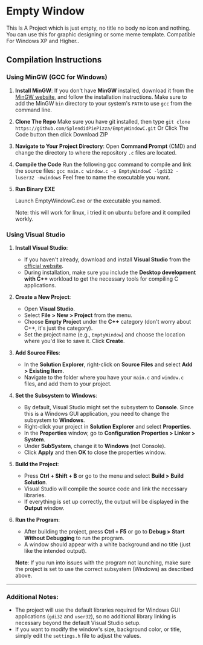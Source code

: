 # Empty Window

This Is A Project which is just empty, no title no body no icon and nothing. You can use this for graphic designing or some meme template. Compatible For Windows XP and Higher..

## Compilation Instructions

### Using MinGW (GCC for Windows)

1. **Install MinGW**:
   If you don't have **MinGW** installed, download it from the [MinGW website](https://osdn.net/projects/mingw/releases/), and follow the installation instructions. Make sure to add the MinGW `bin` directory to your system's `PATH` to use `gcc` from the command line.

2. **Clone The Repo**
  Make sure you have git installed, then type `git clone https://github.com/SplendidPiePizza/EmptyWindowC.git`
Or Click The Code button then click Download ZIP

3. **Navigate to Your Project Directory**:
   Open **Command Prompt** (CMD) and change the directory to where the repository `.c` files are located.

4. **Compile the Code**
   Run the following gcc command to compile and link the source files:
`gcc main.c window.c -o EmptyWindowC -lgdi32 -luser32 -mwindows`
Feel free to name the executable you want.

5. **Run Binary EXE**

   Launch EmptyWindowC.exe or the executable you named.

   Note: this will work for linux, i tried it on ubuntu before and it compiled workly.

### Using Visual Studio

1. **Install Visual Studio**:
   - If you haven't already, download and install **Visual Studio** from the [official website](https://visualstudio.microsoft.com/).
   - During installation, make sure you include the **Desktop development with C++** workload to get the necessary tools for compiling C applications.

2. **Create a New Project**:
   - Open **Visual Studio**.
   - Select **File > New > Project** from the menu.
   - Choose **Empty Project** under the **C++** category (don't worry about C++, it's just the category).
   - Set the project name (e.g., `EmptyWindow`) and choose the location where you'd like to save it. Click **Create**.

3. **Add Source Files**:
   - In the **Solution Explorer**, right-click on **Source Files** and select **Add > Existing Item**.
   - Navigate to the folder where you have your `main.c` and `window.c` files, and add them to your project.

4. **Set the Subsystem to Windows**:
   - By default, Visual Studio might set the subsystem to **Console**. Since this is a Windows GUI application, you need to change the subsystem to **Windows**.
   - Right-click your project in **Solution Explorer** and select **Properties**.
   - In the **Properties** window, go to **Configuration Properties > Linker > System**.
   - Under **SubSystem**, change it to **Windows** (not Console).
   - Click **Apply** and then **OK** to close the properties window.

5. **Build the Project**:
   - Press **Ctrl + Shift + B** or go to the menu and select **Build > Build Solution**.
   - Visual Studio will compile the source code and link the necessary libraries.
   - If everything is set up correctly, the output will be displayed in the **Output** window.

6. **Run the Program**:
   - After building the project, press **Ctrl + F5** or go to **Debug > Start Without Debugging** to run the program.
   - A window should appear with a white background and no title (just like the intended output).
   
   **Note**: If you run into issues with the program not launching, make sure the project is set to use the correct subsystem (Windows) as described above.

---

### Additional Notes:
- The project will use the default libraries required for Windows GUI applications (`gdi32` and `user32`), so no additional library linking is necessary beyond the default Visual Studio setup.
- If you want to modify the window's size, background color, or title, simply edit the `settings.h` file to adjust the values.


